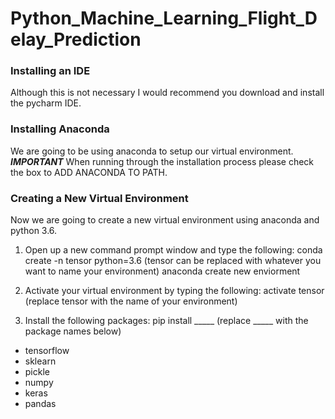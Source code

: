 # Python_Machine_Learning_Flight_Delay_Prediction
### Installing an IDE <br />
Although this is not necessary I would recommend you download and install the pycharm IDE.

### Installing Anaconda <br />
We are going to be using anaconda to setup our virtual environment. <br />
**_IMPORTANT_** When running through the installation process please check the box to ADD ANACONDA TO PATH.

### Creating a New Virtual Environment <br />
Now we are going to create a new virtual environment using anaconda and python 3.6.

1. Open up a new command prompt window and type the following: conda create -n tensor python=3.6 (tensor can be replaced with whatever you want to name your environment)
anaconda create new enviorment

2. Activate your virtual environment by typing the following: activate tensor (replace tensor with the name of your environment)


3. Install the following packages: pip install _____    (replace _____ with the package names below)
- tensorflow
- sklearn
- pickle
- numpy
- keras
- pandas



